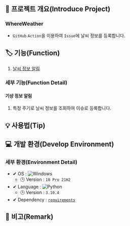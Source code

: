 ## 📕 프로젝트 개요(Introduce Project)

### WhereWeather

* `GitHub` `Action`을 이용하여 `Issue`에 날씨 정보를 등록합니다.

## 🏷️ 기능(Function)

1. [날씨 정보 알림](#날씨-정보-알림)

### 세부 기능(Function Detail)

#### 기상 정보 알림

   1. 특정 주기로 날씨 정보를 조회하여 이슈로 등록합니다.

## 💡 사용법(Tip)

## 💻 개발 환경(Develop Environment)

### 세부 환경(Environment Detail)

* ✔ OS : ![Windows](https://img.shields.io/badge/Windows-0078D6?style=flat-square&logo=Windows&logoColor=white)
  * 🕒 Version : `10 Pro 21H2`
* ✔ Language : ![Python](https://img.shields.io/badge/Python-3776AB?style=flat-square&logo=Python&logoColor=white)
  * 🕒 Version : `3.10.4`
* ✔ Dependency : [`requirements`](/Egg-DB-Docs/requirements.txt)

## 📖 비고(Remark)
